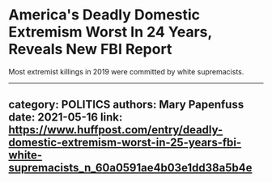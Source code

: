 # America's Deadly Domestic Extremism Worst In 24 Years, Reveals New FBI Report

Most extremist killings in 2019 were committed by white supremacists.

---
category: POLITICS
authors: Mary Papenfuss
date: 2021-05-16
link: https://www.huffpost.com/entry/deadly-domestic-extremism-worst-in-25-years-fbi-white-supremacists_n_60a0591ae4b03e1dd38a5b4e
---
